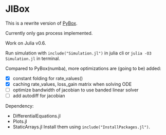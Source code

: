 # JlBox

This is a rewrite version of [PyBox].

Currently only gas process implemented.

Work on Julia v0.6.

Run simulation with `include("Simulation.jl")` in julia cli or `julia -O3 Simulation.jl` in terminal.

Compared to PyBox(numba), more optimizations are (going to be) added:
- [x] constant folding for rate_values()
- [x] caching rate_values, loss_gain matrix when solving ODE
- [ ] optimize bandwidth of jacobian to use banded linear solver
- [ ] add autodiff for jacobian

Dependency:
- DifferentialEquations.jl
- Plots.jl
- StaticArrays.jl
Install them using `include("InstallPackages.jl")`.

[PyBox]: https://github.com/loftytopping/PyBox